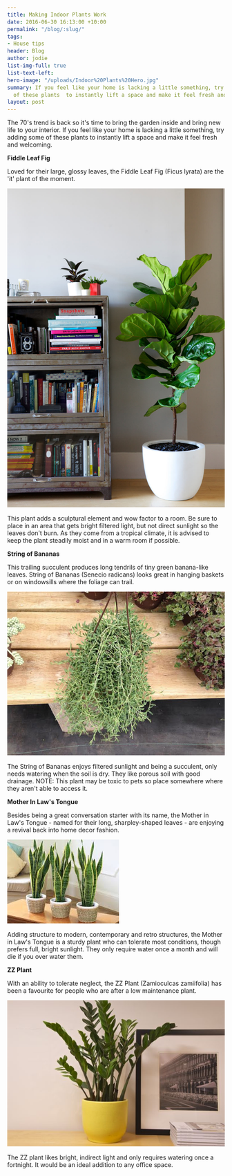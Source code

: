 ```yaml
---
title: Making Indoor Plants Work
date: 2016-06-30 16:13:00 +10:00
permalink: "/blog/:slug/"
tags:
- House tips
header: Blog
author: jodie
list-img-full: true
list-text-left: 
hero-image: "/uploads/Indoor%20Plants%20Hero.jpg"
summary: If you feel like your home is lacking a little something, try adding some
  of these plants  to instantly lift a space and make it feel fresh and welcoming.
layout: post
---
```


The 70's trend is back so it's time to bring the garden inside and bring new life to your interior. If you feel like your home is lacking a little something, try adding some of these plants to instantly lift a space and make it feel fresh and welcoming.

**Fiddle Leaf Fig**

Loved for their large, glossy leaves, the Fiddle Leaf Fig (Ficus lyrata) are the 'it' plant of the moment.

![Fiddle fig 3.jpg](/uploads/Fiddle%20fig%203.jpg)

This plant adds a sculptural element and wow factor to a room. Be sure to place in an area that gets bright filtered light, but not direct sunlight so the leaves don't burn. As they come from a tropical climate, it is advised to keep the plant steadily moist and in a warm room if possible.

**String of Bananas**

This trailing succulent produces long tendrils of tiny green banana-like leaves. String of Bananas (Senecio radicans) looks great in hanging baskets or on windowsills where the foliage can trail.

![String of Bananas.jpg](/uploads/String%20of%20Bananas.jpg)

The String of Bananas enjoys filtered sunlight and being a succulent, only needs watering when the soil is dry. They like porous soil with good drainage. NOTE: This plant may be toxic to pets so place somewhere where they aren't able to access it.

**Mother In Law's Tongue**

Besides being a great conversation starter with its name, the Mother in Law's Tongue - named for their long, sharpley-shaped leaves - are enjoying a revival back into home decor fashion.

![Mother-in-laws-tongue1.jpg](/uploads/Mother-in-laws-tongue1.jpg)

Adding structure to modern, contemporary and retro structures, the Mother in Law's Tongue is a sturdy plant who can tolerate most conditions, though prefers full, bright sunlight. They only require water once a month and will die if you over water them.

**ZZ Plant**

With an ability to tolerate neglect, the ZZ Plant (Zamioculcas zamiifolia) has been a favourite for people who are after a low maintenance plant.

![ZZ Plant-654e78.jpg](/uploads/ZZ%20Plant-654e78.jpg)

The ZZ plant likes bright, indirect light and only requires watering once a fortnight. It would be an ideal addition to any office space.

